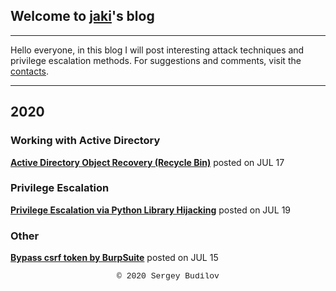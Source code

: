 ## Welcome to [jaki](about.md)'s blog
---

Hello everyone, in this blog I will post interesting attack techniques and privilege escalation methods. For suggestions and comments, visit the [contacts](about.md).

---

## 2020

### Working with Active Directory
**[Active Directory Object Recovery (Recycle Bin)](ad-recycle-bin.md)** &#x202b; posted on JUL 17

### Privilege Escalation
**[Privilege Escalation via Python Library Hijacking](python_lib_hijacking.md)** posted on JUL 19

### Other
**[Bypass csrf token by BurpSuite](csfr-bypass-burpsuite.md)** posted on JUL 15

<style type="text/css">
 .block1 { 
  font-family: Lucida Console, Courier, monospace;
  font-size: small;
  text-align: center;
   } 
</style>
<div class="block1">&copy; 2020 Sergey Budilov</div>